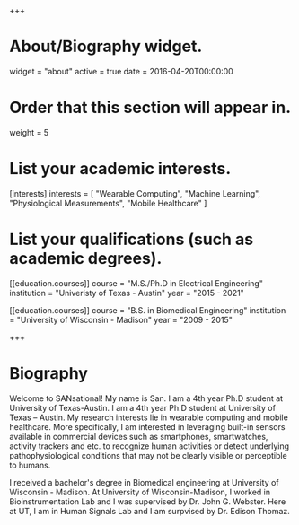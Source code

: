 +++
# About/Biography widget.
widget = "about"
active = true
date = 2016-04-20T00:00:00

# Order that this section will appear in.
weight = 5

# List your academic interests.
[interests]
  interests = [
    "Wearable Computing",
    "Machine Learning",
    "Physiological Measurements",
    "Mobile Healthcare"
  ]

# List your qualifications (such as academic degrees).
[[education.courses]]
  course = "M.S./Ph.D in Electrical Engineering"
  institution = "Univeristy of Texas - Austin"
  year = "2015 - 2021"

[[education.courses]]
  course = "B.S. in Biomedical Engineering"
  institution = "University of Wisconsin - Madison"
  year = "2009 - 2015"
 
+++

# Biography
Welcome to SANsational! My name is San. I am a 4th year Ph.D student at University of Texas-Austin. I am a 4th year Ph.D student at University of Texas – Austin. My research interests lie in wearable computing and mobile healthcare. More specifically, I am interested in leveraging built-in sensors available in commercial devices such as smartphones, smartwatches, activity trackers and etc. to recognize human activities or detect underlying pathophysiological conditions that may not be clearly visible or perceptible to humans. 

I received a bachelor's degree in Biomedical engineering at University of Wisconsin - Madison. At University of Wisconsin-Madison, I worked in Bioinstrumentation Lab and I was supervised by Dr. John G. Webster. Here at UT, I am in Human Signals Lab and I am surpvised by Dr. Edison Thomaz.
